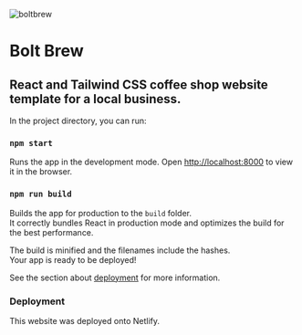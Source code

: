 ![boltbrew](https://user-images.githubusercontent.com/12767962/129175579-c1f2fb68-af00-4791-885a-7053191924f0.png)

# Bolt Brew


## React and Tailwind CSS coffee shop website template for a local business.


In the project directory, you can run:

### `npm start`

Runs the app in the development mode.
Open [http://localhost:8000](http://localhost:8000) to view it in the browser.


### `npm run build`

Builds the app for production to the `build` folder.\
It correctly bundles React in production mode and optimizes the build for the best performance.

The build is minified and the filenames include the hashes.\
Your app is ready to be deployed!

See the section about [deployment](https://facebook.github.io/create-react-app/docs/deployment) for more information.


### Deployment

This website was deployed onto Netlify.
